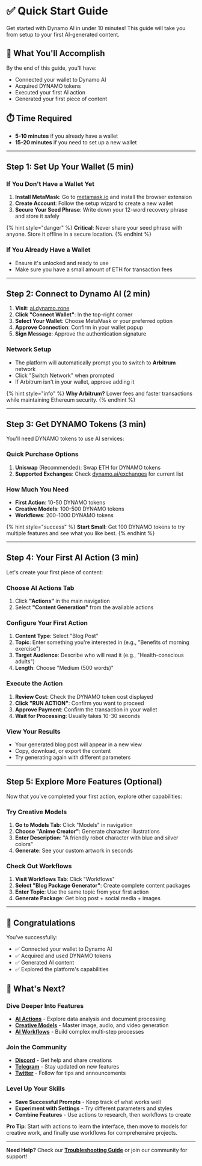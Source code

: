 # ✅ Quick Start Guide

Get started with Dynamo AI in under 10 minutes! This guide will take you from setup to your first AI-generated content.

## 🎯 What You'll Accomplish

By the end of this guide, you'll have:

- Connected your wallet to Dynamo AI
- Acquired DYNAMO tokens  
- Executed your first AI action
- Generated your first piece of content

## ⏱️ Time Required

- **5-10 minutes** if you already have a wallet
- **15-20 minutes** if you need to set up a new wallet

---

## Step 1: Set Up Your Wallet (5 min)

### If You Don't Have a Wallet Yet

1. **Install MetaMask**: Go to [metamask.io](https://metamask.io) and install the browser extension
2. **Create Account**: Follow the setup wizard to create a new wallet
3. **Secure Your Seed Phrase**: Write down your 12-word recovery phrase and store it safely

{% hint style="danger" %}
**Critical**: Never share your seed phrase with anyone. Store it offline in a secure location.
{% endhint %}

### If You Already Have a Wallet

- Ensure it's unlocked and ready to use
- Make sure you have a small amount of ETH for transaction fees

---

## Step 2: Connect to Dynamo AI (2 min)

1. **Visit**: [ai.dynamo.zone](https://ai.dynamo.zone)
2. **Click "Connect Wallet"**: In the top-right corner
3. **Select Your Wallet**: Choose MetaMask or your preferred option
4. **Approve Connection**: Confirm in your wallet popup
5. **Sign Message**: Approve the authentication signature

### Network Setup

- The platform will automatically prompt you to switch to **Arbitrum** network
- Click "Switch Network" when prompted
- If Arbitrum isn't in your wallet, approve adding it

{% hint style="info" %}
**Why Arbitrum?** Lower fees and faster transactions while maintaining Ethereum security.
{% endhint %}

---

## Step 3: Get DYNAMO Tokens (3 min)

You'll need DYNAMO tokens to use AI services:

### Quick Purchase Options

1. **Uniswap** (Recommended): Swap ETH for DYNAMO tokens
2. **Supported Exchanges**: Check [dynamo.ai/exchanges](https://dynamo.ai/exchanges) for current list

### How Much You Need

- **First Action**: 10-50 DYNAMO tokens  
- **Creative Models**: 100-500 DYNAMO tokens
- **Workflows**: 200-1000 DYNAMO tokens

{% hint style="success" %}
**Start Small**: Get 100 DYNAMO tokens to try multiple features and see what you like best.
{% endhint %}

---

## Step 4: Your First AI Action (3 min)

Let's create your first piece of content:

### Choose AI Actions Tab

1. Click **"Actions"** in the main navigation
2. Select **"Content Generation"** from the available actions

### Configure Your First Action

1. **Content Type**: Select "Blog Post"
2. **Topic**: Enter something you're interested in (e.g., "Benefits of morning exercise")
3. **Target Audience**: Describe who will read it (e.g., "Health-conscious adults")
4. **Length**: Choose "Medium (500 words)"

### Execute the Action

1. **Review Cost**: Check the DYNAMO token cost displayed
2. **Click "RUN ACTION"**: Confirm you want to proceed
3. **Approve Payment**: Confirm the transaction in your wallet
4. **Wait for Processing**: Usually takes 10-30 seconds

### View Your Results

- Your generated blog post will appear in a new view
- Copy, download, or export the content
- Try generating again with different parameters

---

## Step 5: Explore More Features (Optional)

Now that you've completed your first action, explore other capabilities:

### Try Creative Models

1. **Go to Models Tab**: Click "Models" in navigation
2. **Choose "Anime Creator"**: Generate character illustrations
3. **Enter Description**: "A friendly robot character with blue and silver colors"
4. **Generate**: See your custom artwork in seconds

### Check Out Workflows  

1. **Visit Workflows Tab**: Click "Workflows"
2. **Select "Blog Package Generator"**: Create complete content packages
3. **Enter Topic**: Use the same topic from your first action
4. **Generate Package**: Get blog post + social media + images

---

## 🎉 Congratulations

You've successfully:

- ✅ Connected your wallet to Dynamo AI
- ✅ Acquired and used DYNAMO tokens
- ✅ Generated AI content
- ✅ Explored the platform's capabilities

## 🚀 What's Next?

### Dive Deeper Into Features

- **[AI Actions](../actions/)** - Explore data analysis and document processing
- **[Creative Models](../models/)** - Master image, audio, and video generation  
- **[AI Workflows](../workflows/)** - Build complex multi-step processes

### Join the Community

- **[Discord](https://discord.gg/dynamo-ai)** - Get help and share creations
- **[Telegram](https://t.me/dynamo-ai)** - Stay updated on new features
- **[Twitter](https://twitter.com/dynamo_ai)** - Follow for tips and announcements

### Level Up Your Skills

- **Save Successful Prompts** - Keep track of what works well
- **Experiment with Settings** - Try different parameters and styles
- **Combine Features** - Use actions to research, then workflows to create

**Pro Tip**: Start with actions to learn the interface, then move to models for creative work, and finally use workflows for comprehensive projects.


---

**Need Help?** Check our **[Troubleshooting Guide](../troubleshooting/)** or join our community for support!
